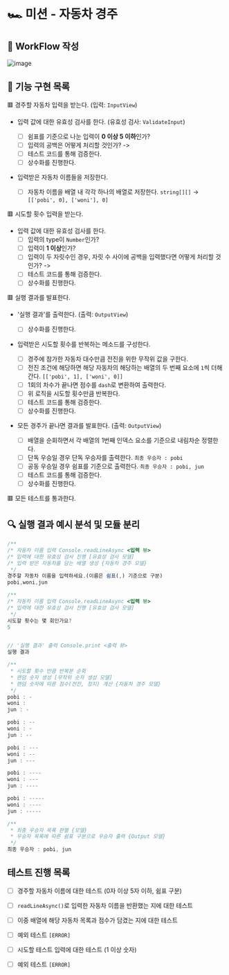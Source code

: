 # 🏎️ 미션 - 자동차 경주

## 🎨 WorkFlow 작성

![image](https://github.com/livable-final/client/assets/83483378/4b8c2989-dab4-4847-a50c-536c223f5bad)

## 🚀 기능 구현 목록

🟥 경주할 자동차 입력을 받는다. (입력: `InputView`)

- 입력 값에 대한 유효성 검사를 한다. (유효성 검사: `ValidateInput`)

  - [ ] 쉼표를 기준으로 나눈 입력이 **0 이상 5 이하**인가?
  - [ ] 입력의 공백은 어떻게 처리할 것인가? ->
  - [ ] 테스트 코드를 통해 검증한다.
  - [ ] 상수화를 진행한다.

- 입력받은 자동차 이름들을 저장한다.
  - [ ] 자동차 이름을 배열 내 각각 하나의 배열로 저장한다. `string[][]` -> `[['pobi', 0], ['woni'], 0]`

🟥 시도할 횟수 입력을 받는다.

- 입력 값에 대한 유효성 검사를 한다.
  - [ ] 입력의 type이 `Number`인가?
  - [ ] 입력이 **1 이상**인가?
  - [ ] 입력이 두 자릿수인 경우, 자릿 수 사이에 공백을 입력했다면 어떻게 처리할 것인가? ->
  - [ ] 테스트 코드를 통해 검증한다.
  - [ ] 상수화를 진행한다.

🟥 실행 결과를 발표한다.

- '실행 결과'를 출력한다. (출력: `OutputView`)

  - [ ] 상수화를 진행한다.

- 입력받은 시도할 횟수를 반복하는 메소드를 구성한다.

  - [ ] 경주에 참가한 자동차 대수만큼 전진을 위한 무작위 값을 구한다.
  - [ ] 전진 조건에 해당하면 해당 자동차의 해당하는 배열의 두 번째 요소에 `1`씩 더해간다. `[['pobi', 1], ['woni', 0]]`
  - [ ] 1회의 차수가 끝나면 점수를 `dash`로 변환하여 출력한다.
  - [ ] 위 로직을 시도할 횟수만큼 반복한다.
  - [ ] 테스트 코드를 통해 검증한다.
  - [ ] 상수화를 진행한다.

- 모든 경주가 끝나면 결과를 발표한다. (출력: `OutputView`)
  - [ ] 배열을 순회하면서 각 배열의 1번째 인덱스 요소를 기준으로 내림차순 정렬한다.
  - [ ] 단독 우승일 경우 단독 우승자를 출력한다. `최종 우승자 : pobi`
  - [ ] 공동 우승일 경우 쉼표를 기준으로 출력한다. `최종 우승자 : pobi, jun`
  - [ ] 테스트 코드를 통해 검증한다.
  - [ ] 상수화를 진행한다.

🟥 모든 테스트를 통과한다.

## 🔍 실행 결과 예시 분석 및 모듈 분리

```javascript
/**
/* 자동차 이름 입력 Console.readLineAsync <입력 뷰>
/* 입력에 대한 유효성 검사 진행 [유효성 검사 모델]
/* 입력 받은 자동차를 담는 배열 생성 {자동차 경주 모델}
 */
경주할 자동차 이름을 입력하세요.(이름은 쉼표(,) 기준으로 구분)
pobi,woni,jun

/**
/* 자동차 이름 입력 Console.readLineAsync <입력 뷰>
/* 입력에 대한 유효성 검사 진행 [유효성 검사 모델]
 */
시도할 횟수는 몇 회인가요?
5


// '실행 결과' 출력 Console.print <출력 뷰>
실행 결과

/**
 * 시도할 횟수 만큼 반복분 순회
 * 랜덤 숫자 생성 [무작위 숫자 생성 모델]
 * 랜덤 숫자에 따른 점수(전진, 정지) 계산 {자동차 경주 모델}
 */
pobi : -
woni :
jun : -

pobi : --
woni : -
jun : --

pobi : ---
woni : --
jun : ---

pobi : ----
woni : ---
jun : ----

pobi : -----
woni : ----
jun : -----

/**
 * 최종 우승자 목록 판별 {모델}
 * 우승자 목록에 따른 쉼표 구분으로 우승자 출력 {Output 모델}
 */
최종 우승자 : pobi, jun
```

## 테스트 진행 목록

- [ ] 경주할 자동차 이름에 대한 테스트 (0자 이상 5자 이하, 쉼표 구분)
- [ ] `readLineAsync()`로 입력한 자동차 이름을 반환했는 지에 대한 테스트
- [ ] 이중 배열에 해당 자동차 목록과 점수가 담겼는 지에 대한 테스트
- [ ] 예외 테스트 `[ERROR]`

- [ ] 시도할 테스트 입력에 대한 테스트 (1 이상 숫자)
- [ ] 예외 테스트 `[ERROR]`
